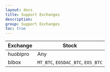 ```yaml
---
layout: docs
title: Support Exchanges
description: 
group: Support Exchanges
toc: true
---
```


| Exchange | Stock |
| -------- | ----- |
| huobipro | Any |
| bibox | `MT_BTC`, `EOSDAC_BTC`, `EOS_BTC` |